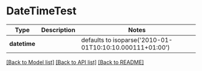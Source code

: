 # DateTimeTest

Type | Description | Notes
------------- | ------------- | -------------
**datetime** |  | defaults to isoparse('2010-01-01T10:10:10.000111+01:00')

[[Back to Model list]](../README.md#documentation-for-models) [[Back to API list]](../README.md#documentation-for-api-endpoints) [[Back to README]](../README.md)

